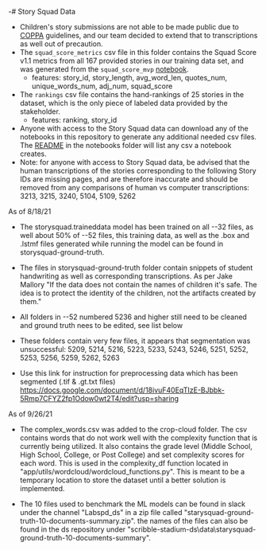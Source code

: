 -# Story Squad Data

- Children's story submissions are not able to be made public due to [COPPA](https://www.ecfr.gov/cgi-bin/text-idx?SID=4939e77c77a1a1a08c1cbf905fc4b409&node=16%3A1.0.1.3.36&rgn=div5) guidelines, and our team decided to extend that to transcriptions as well out of precaution. 
- The `squad_score_metrics` csv file in this folder contains the Squad Score v1.1 metrics from all 167 provided stories in our training data set, and was generated from the `squad_score_mvp` [notebook](../notebooks/squad_score_mvp.ipynb). 
   - features: story_id, story_length, avg_word_len, quotes_num, unique_words_num, adj_num, squad_score
- The `rankings` csv file contains the hand-rankings of 25 stories in the dataset, which is the only piece of labeled data provided by the stakeholder.
   - features: ranking, story_id
- Anyone with access to the Story Squad data can download any of the notebooks in this repository to generate any additional needed csv files. The [README](../notebooks) in the notebooks folder will list any csv a notebook creates.
- Note: for anyone with access to Story Squad data, be advised that the human transcriptions of the stories corresponding to the following Story IDs are missing pages, and are therefore inaccurate and should be removed from any comparisons of human vs computer transcriptions: 3213, 3215, 3240, 5104, 5109, 5262

 As of 8/18/21
- The storysquad.traineddata model has been trained on all --32 files, as well about 50% of --52 files, this training data, as well as the .box and .lstmf files generated while running the model can be found in storysquad-ground-truth.
- The files in storysquad-ground-truth folder contain snippets of student handwriting as well as corresponding transcriptions. As per Jake Mallory "If the data does not contain the names of children it's safe. The idea is to protect the identity of the children, not the artifacts created by them." 
- All folders in --52 numbered 5236 and higher still need to be cleaned and ground truth nees to be edited, see list below
- These folders contain very few files, it appears that segmentation was unsuccessful:
          5209, 5214, 5216, 5223, 5233, 5243, 5246, 5251, 5252, 5253, 5256, 5259, 5262, 5263

- Use this link for instruction for preprocessing data which has been segmented (.tif & .gt.txt files) https://docs.google.com/document/d/18ivuF40EqTIzE-BJbbk-5Rmp7CFYZ2fp1Odow0wt2T4/edit?usp=sharing

 As of 9/26/21
 - The complex_words.csv was added to the crop-cloud folder. The csv contains words that do not work well with the complexity function that is currently being utilized. It also contains the grade level (Middle School, High School, College, or Post College) and set complexity scores for each word. This is used in the complexity_df function located in "app/utils/wordcloud/wordcloud_functions.py". This is meant to be a temporary location to store the dataset until a better solution is implemented.

- The 10 files used to benchmark the ML models can be found in slack under the channel "Labspd_ds" in a zip file called "starysquad-ground-truth-10-documents-summary.zip". the names of the files can also be found in the ds repository under "scribble-stadium-ds\data\starysquad-ground-truth-10-documents-summary".